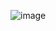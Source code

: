 ![image](https://github.com/Chaiyapa/03376836-OOP-2566-Lab-03/assets/144195729/69cba45f-af6e-4ac8-ae82-783f7d435522)
